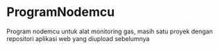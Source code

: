 # ProgramNodemcu
Program nodemcu untuk alat monitoring gas, masih satu proyek dengan repositori aplikasi web yang diupload sebelumnya
